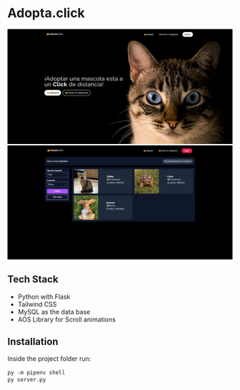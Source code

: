 # Adopta.click

![image1](imgs/landing.png)
![image2](imgs/browse-desktop.png)

## Tech Stack

- Python with Flask
- Tailwind CSS
- MySQL as the data base
- AOS Library for Scroll animations

## Installation

Inside the project folder run:

```
py -m pipenv shell
py server.py
```
